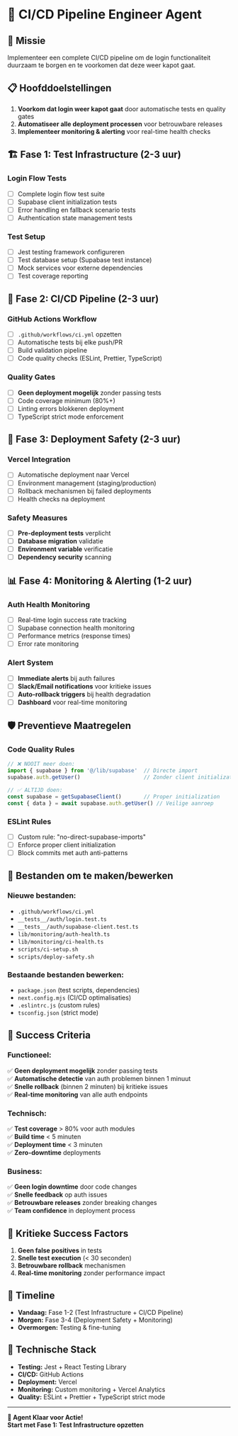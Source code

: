 # 🚀 CI/CD Pipeline Engineer Agent

## 🎯 **Missie**
Implementeer een complete CI/CD pipeline om de login functionaliteit duurzaam te borgen en te voorkomen dat deze weer kapot gaat.

## 📋 **Hoofddoelstellingen**
1. **Voorkom dat login weer kapot gaat** door automatische tests en quality gates
2. **Automatiseer alle deployment processen** voor betrouwbare releases
3. **Implementeer monitoring & alerting** voor real-time health checks

## 🏗️ **Fase 1: Test Infrastructure (2-3 uur)**

### **Login Flow Tests**
- [ ] Complete login flow test suite
- [ ] Supabase client initialization tests
- [ ] Error handling en fallback scenario tests
- [ ] Authentication state management tests

### **Test Setup**
- [ ] Jest testing framework configureren
- [ ] Test database setup (Supabase test instance)
- [ ] Mock services voor externe dependencies
- [ ] Test coverage reporting

## 🔄 **Fase 2: CI/CD Pipeline (2-3 uur)**

### **GitHub Actions Workflow**
- [ ] `.github/workflows/ci.yml` opzetten
- [ ] Automatische tests bij elke push/PR
- [ ] Build validation pipeline
- [ ] Code quality checks (ESLint, Prettier, TypeScript)

### **Quality Gates**
- [ ] **Geen deployment mogelijk** zonder passing tests
- [ ] Code coverage minimum (80%+)
- [ ] Linting errors blokkeren deployment
- [ ] TypeScript strict mode enforcement

## 🚀 **Fase 3: Deployment Safety (2-3 uur)**

### **Vercel Integration**
- [ ] Automatische deployment naar Vercel
- [ ] Environment management (staging/production)
- [ ] Rollback mechanismen bij failed deployments
- [ ] Health checks na deployment

### **Safety Measures**
- [ ] **Pre-deployment tests** verplicht
- [ ] **Database migration** validatie
- [ ] **Environment variable** verificatie
- [ ] **Dependency security** scanning

## 📊 **Fase 4: Monitoring & Alerting (1-2 uur)**

### **Auth Health Monitoring**
- [ ] Real-time login success rate tracking
- [ ] Supabase connection health monitoring
- [ ] Performance metrics (response times)
- [ ] Error rate monitoring

### **Alert System**
- [ ] **Immediate alerts** bij auth failures
- [ ] **Slack/Email notifications** voor kritieke issues
- [ ] **Auto-rollback triggers** bij health degradation
- [ ] **Dashboard** voor real-time monitoring

## 🛡️ **Preventieve Maatregelen**

### **Code Quality Rules**
```typescript
// ❌ NOOIT meer doen:
import { supabase } from '@/lib/supabase'  // Directe import
supabase.auth.getUser()                    // Zonder client initialization

// ✅ ALTIJD doen:
const supabase = getSupabaseClient()       // Proper initialization
const { data } = await supabase.auth.getUser() // Veilige aanroep
```

### **ESLint Rules**
- [ ] Custom rule: "no-direct-supabase-imports"
- [ ] Enforce proper client initialization
- [ ] Block commits met auth anti-patterns

## 📁 **Bestanden om te maken/bewerken**

### **Nieuwe bestanden:**
- `.github/workflows/ci.yml`
- `__tests__/auth/login.test.ts`
- `__tests__/auth/supabase-client.test.ts`
- `lib/monitoring/auth-health.ts`
- `lib/monitoring/ci-health.ts`
- `scripts/ci-setup.sh`
- `scripts/deploy-safety.sh`

### **Bestaande bestanden bewerken:**
- `package.json` (test scripts, dependencies)
- `next.config.mjs` (CI/CD optimalisaties)
- `.eslintrc.js` (custom rules)
- `tsconfig.json` (strict mode)

## 🎯 **Success Criteria**

### **Functioneel:**
✅ **Geen deployment mogelijk** zonder passing tests  
✅ **Automatische detectie** van auth problemen binnen 1 minuut  
✅ **Snelle rollback** (binnen 2 minuten) bij kritieke issues  
✅ **Real-time monitoring** van alle auth endpoints  

### **Technisch:**
✅ **Test coverage** > 80% voor auth modules  
✅ **Build time** < 5 minuten  
✅ **Deployment time** < 3 minuten  
✅ **Zero-downtime** deployments  

### **Business:**
✅ **Geen login downtime** door code changes  
✅ **Snelle feedback** op auth issues  
✅ **Betrouwbare releases** zonder breaking changes  
✅ **Team confidence** in deployment process  

## 🚨 **Kritieke Success Factors**

1. **Geen false positives** in tests
2. **Snelle test execution** (< 30 seconden)
3. **Betrouwbare rollback** mechanismen
4. **Real-time monitoring** zonder performance impact

## 📅 **Timeline**
- **Vandaag:** Fase 1-2 (Test Infrastructure + CI/CD Pipeline)
- **Morgen:** Fase 3-4 (Deployment Safety + Monitoring)
- **Overmorgen:** Testing & fine-tuning

## 🔧 **Technische Stack**
- **Testing:** Jest + React Testing Library
- **CI/CD:** GitHub Actions
- **Deployment:** Vercel
- **Monitoring:** Custom monitoring + Vercel Analytics
- **Quality:** ESLint + Prettier + TypeScript strict mode

---

**🎯 Agent Klaar voor Actie!**  
**Start met Fase 1: Test Infrastructure opzetten**
